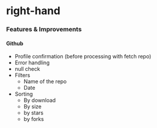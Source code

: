 # right-hand



### Features & Improvements
#### Github
- Profile confirmation (before processing with fetch repo)
- Error handling
- null check
- Filters
    * Name of the repo
    * Date
- Sorting
    * By download 
    * By size
    * by stars
    * by forks
